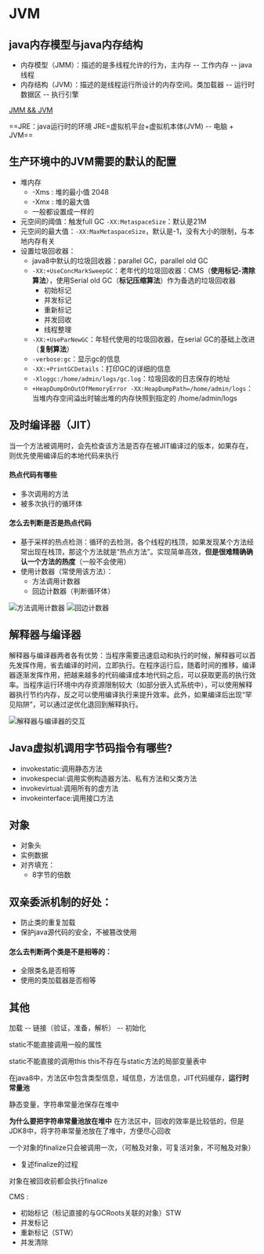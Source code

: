 # JVM
## java内存模型与java内存结构
- 内存模型（JMM）：描述的是多线程允许的行为，主内存 -- 工作内存 -- java线程
- 内存结构（JVM）：描述的是线程运行所设计的内存空间。类加载器 -- 运行时数据区 -- 执行引擎

[JMM && JVM](https://www.cnblogs.com/chuonye/p/11349042.html)

==JRE：java运行时的环境 JRE=虚拟机平台+虚拟机本体(JVM) -- 电脑 + JVM==

## 生产环境中的JVM需要的默认的配置
- 堆内存
    - -Xms : 堆的最小值 2048
    - -Xmx : 堆的最大值
    - 一般都设置成一样的
- 元空间的阈值：触发full GC `-XX:MetaspaceSize`：默认是21M
- 元空间的最大值：`-XX:MaxMetaspaceSize`，默认是-1，没有大小的限制，与本地内存有关
- 设置垃圾回收器：
    - java8中默认的垃圾回收器：parallel GC，parallel old GC
    - `-XX:+UseConcMarkSweepGC`：老年代的垃圾回收器：CMS（**使用标记-清除算法**），使用Serial old GC（**标记压缩算法**）作为备选的垃圾回收器       
        - 初始标记
        - 并发标记
        - 重新标记
        - 并发回收
        - 线程整理
    - `-XX:+UseParNewGC`：年轻代使用的垃圾回收器，在serial GC的基础上改进（**复制算法**）
    - `-verbose:gc`：显示gc的信息
    - `-XX:+PrintGCDetails`：打印GC的详细的信息
    - `-Xloggc:/home/admin/logs/gc.log`：垃圾回收的日志保存的地址
    - `+HeapDumpOnOutOfMemoryError -XX:HeapDumpPath=/home/admin/logs`：当堆内存空间溢出时输出堆的内存快照到指定的 /home/admin/logs


## 及时编译器（JIT）
当一个方法被调用时，会先检查该方法是否存在被JIT编译过的版本，如果存在，则优先使用编译后的本地代码来执行

#### 热点代码有哪些
- 多次调用的方法
- 被多次执行的循环体

#### 怎么去判断是否是热点代码
- 基于采样的热点检测：循环的去检测，各个线程的栈顶，如果发现某个方法经常出现在栈顶，那这个方法就是“热点方法”。实现简单高效，**但是很难精确确认一个方法的热度**（一般不会使用）
- 使用计数器（常使用该方法）：
    - 方法调用计数器
    - 回边计数器（判断循环体）

![方法调用计数器](./media/16121006208269/%E6%96%B9%E6%B3%95%E8%B0%83%E7%94%A8%E8%AE%A1%E6%95%B0%E5%99%A8.png)
![回边计数器](./media/16121006208269/%E5%9B%9E%E8%BE%B9%E8%AE%A1%E6%95%B0%E5%99%A8.png)

## 解释器与编译器
解释器与编译器两者各有优势：当程序需要迅速启动和执行的时候，解释器可以首先发挥作用，省去编译的时间，立即执行。在程序运行后，随着时间的推移，编译器逐渐发挥作用，把越来越多的代码编译成本地代码之后，可以获取更高的执行效率。当程序运行环境中内存资源限制较大（如部分嵌入式系统中），可以使用解释器执行节约内存，反之可以使用编译执行来提升效率。此外，如果编译后出现“罕见陷阱”，可以通过逆优化退回到解释执行。

![解释器与编译器的交互](./media/16121006208269/%E8%A7%A3%E9%87%8A%E5%99%A8%E4%B8%8E%E7%BC%96%E8%AF%91%E5%99%A8%E7%9A%84%E4%BA%A4%E4%BA%92.png)

## Java虚拟机调用字节码指令有哪些?
- invokestatic:调用静态方法
- invokespecial:调用实例构造器方法、私有方法和父类方法
- invokevirtual:调用所有的虚方法
- invokeinterface:调用接口方法

## 对象
- 对象头
- 实例数据
- 对齐填充：
    - 8字节的倍数

## 双亲委派机制的好处：
- 防止类的重复加载
- 保护java源代码的安全，不被篡改使用

#### 怎么去判断两个类是不是相等的：
- 全限类名是否相等
- 使用的类加载器是否相等

## 其他
加载 -- 链接（验证，准备，解析） -- 初始化

static不能直接调用一般的属性

static不能直接的调用this
this不存在与static方法的局部变量表中

在java8中，方法区中包含类型信息，域信息，方法信息，JIT代码缓存，**运行时常量池**

静态变量，字符串常量池保存在堆中

**为什么要把字符串常量池放在堆中**
在方法区中，回收的效率是比较低的，但是JDK8中，将字符串常量池放在了堆中，方便尽心回收

一个对象的finalize只会被调用一次，（可触及对象，可复活对象，不可触及对象）
- 复述finalize的过程

对象在被回收前都会执行finalize


CMS : 
- 初始标记（标记直接的与GCRoots关联的对象）STW
- 并发标记
- 重新标记（STW）
- 并发清除